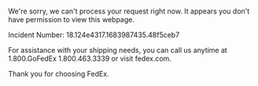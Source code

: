  	


 	

We're sorry, we can't process your request right now. It appears you don't have permission to view this webpage.


Incident Number: 18.124e4317.1683987435.48f5ceb7





For assistance with your shipping needs, you can call us anytime at 1.800.GoFedEx 1.800.463.3339 or visit fedex.com.




Thank you for choosing FedEx.